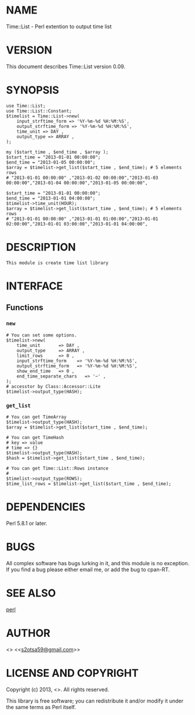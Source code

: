 # NAME

Time::List - Perl extention to output time list

# VERSION

This document describes Time::List version 0.09.

# SYNOPSIS

    use Time::List;
    use Time::List::Constant;
    $timelist = Time::List->new(
        input_strftime_form => '%Y-%m-%d %H:%M:%S',
        output_strftime_form => '%Y-%m-%d %H:%M:%S',
        time_unit => DAY ,
        output_type => ARRAY ,
    );

    my ($start_time , $end_time , $array );
    $start_time = "2013-01-01 00:00:00";
    $end_time = "2013-01-05 00:00:00";
    $array = $timelist->get_list($start_time , $end_time); # 5 elements rows
    # "2013-01-01 00:00:00" ,"2013-01-02 00:00:00","2013-01-03 00:00:00","2013-01-04 00:00:00","2013-01-05 00:00:00",

    $start_time = "2013-01-01 00:00:00";
    $end_time = "2013-01-01 04:00:00";
    $timelist->time_unit(HOUR);
    $array = $timelist->get_list($start_time , $end_time); # 5 elements rows
    # "2013-01-01 00:00:00" ,"2013-01-01 01:00:00","2013-01-01 02:00:00","2013-01-01 03:00:00","2013-01-01 04:00:00",

# DESCRIPTION

    This module is create time list library

# INTERFACE

## Functions

### `new`
    

    # You can set some options.
    $timelist->new(
        time_unit       => DAY , 
        output_type     => ARRAY , 
        limit_rows      => 0 ,
        input_strftime_form    => '%Y-%m-%d %H:%M:%S', 
        output_strftime_form   => '%Y-%m-%d %H:%M:%S', 
        show_end_time   => 0 ,
        end_time_separate_chars   => '~' ,
    );
    # accesstor by Class::Accessor::Lite 
    $timelist->output_type(HASH);

### `get_list`
    

    # You can get TimeArray 
    $timelist->output_type(HASH);
    $array = $timelist->get_list($start_time , $end_time);

    # You can get TimeHash
    # key => value
    # time => {}
    $timelist->output_type(HASH);
    $hash = $timelist->get_list($start_time , $end_time);

    # You can get Time::List::Rows instance
    #
    $timelist->output_type(ROWS);
    $time_list_rows = $timelist->get_list($start_time , $end_time);

# DEPENDENCIES

Perl 5.8.1 or later.

# BUGS

All complex software has bugs lurking in it, and this module is no
exception. If you find a bug please either email me, or add the bug
to cpan-RT.

# SEE ALSO

[perl](http://search.cpan.org/perldoc?perl)

# AUTHOR

<<Shinichiro Sato>> <<<s2otsa59@gmail.com>>>

# LICENSE AND COPYRIGHT

Copyright (c) 2013, <<Shinichiro Sato>>. All rights reserved.

This library is free software; you can redistribute it and/or modify
it under the same terms as Perl itself.
